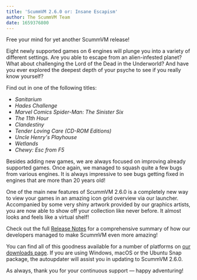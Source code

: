 ```yaml
---
title: 'ScummVM 2.6.0 or: Insane Escapism'
author: The ScummVM Team
date: 1659376800
---
```


Free your mind for yet another ScummVM release!

Eight newly supported games on 6 engines will plunge you into a variety of different settings. Are you able to escape from an alien-infested planet? What about challenging the Lord of the Dead in the Underworld? And have you ever explored the deepest depth of your psyche to see if you really know yourself?

Find out in one of the following titles:

* *Sanitarium*
* *Hades Challenge*
* *Marvel Comics Spider-Man: The Sinister Six*
* *The 11th Hour*
* *Clandestiny*
* *Tender Loving Care (CD-ROM Editions)*
* *Uncle Henry's Playhouse*
* *Wetlands*
* *Chewy: Esc from F5*

Besides adding new games, we are always focused on improving already supported games. Once again, we managed to squash quite a few bugs from various engines. It is always impressive to see bugs getting fixed in engines that are more than 20 years old!

One of the main new features of ScummVM 2.6.0 is a completely new way to view your games in an amazing icon grid overview via our launcher. Accompanied by some very shiny artwork provided by our graphics artists, you are now able to show off your collection like never before. It almost looks and feels like a virtual shelf!

Check out the full [Release Notes](https://downloads.scummvm.org/frs/scummvm/2.6.0/ReleaseNotes.html) for a comprehensive summary of how our developers managed to make ScummVM even more amazing!

You can find all of this goodness available for a number of platforms on [our downloads page](https://www.scummvm.org/downloads/). If you are using Windows, macOS or the Ubuntu Snap package, the autoupdater will assist you in updating to ScummVM 2.6.0.

As always, thank you for your continuous support — happy adventuring!

